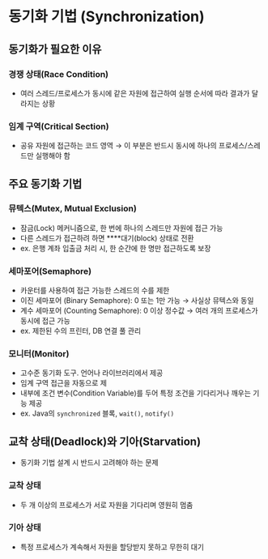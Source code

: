 # 동기화 기법 (Synchronization)

## 동기화가 필요한 이유

### 경쟁 상태(Race Condition)

- 여러 스레드/프로세스가 동시에 같은 자원에 접근하여 실행 순서에 따라 결과가 달라지는 상황

### 임계 구역(Critical Section)

- 공유 자원에 접근하는 코드 영역 → 이 부분은 반드시 동시에 하나의 프로세스/스레드만 실행해야 함

## 주요 동기화 기법

### 뮤텍스(Mutex, Mutual Exclusion)

- 잠금(Lock) 메커니즘으로, 한 번에 하나의 스레드만 자원에 접근 가능
- 다른 스레드가 접근하려 하면 ****대기(block) 상태로 전환
- ex. 은행 계좌 입출금 처리 시, 한 순간에 한 명만 접근하도록 보장

### 세마포어(Semaphore)

- 카운터를 사용하여 접근 가능한 스레드의 수를 제한
- 이진 세마포어 (Binary Semaphore): 0 또는 1만 가능 → 사실상 뮤텍스와 동일
- 계수 세마포어 (Counting Semaphore): 0 이상 정수값 → 여러 개의 프로세스가 동시에 접근 가능
- ex. 제한된 수의 프린터, DB 연결 풀 관리

### 모니터(Monitor)

- 고수준 동기화 도구. 언어나 라이브러리에서 제공
- 임계 구역 접근을 자동으로 제
- 내부에 조건 변수(Condition Variable)를 두어 특정 조건을 기다리거나 깨우는 기능 제공
- ex. Java의 `synchronized` 블록, `wait()`, `notify()`

## 교착 상태(Deadlock)와 기아(Starvation)

- 동기화 기법 설계 시 반드시 고려해야 하는 문제

### 교착 상태

- 두 개 이상의 프로세스가 서로 자원을 기다리며 영원히 멈춤

### 기아 상태

- 특정 프로세스가 계속해서 자원을 할당받지 못하고 무한히 대기